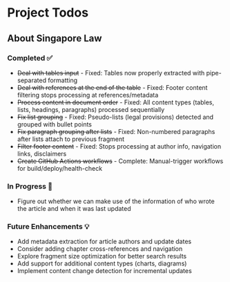 # Project Todos

## About Singapore Law

### Completed ✅
* ~~Deal with tables input~~ - Fixed: Tables now properly extracted with pipe-separated formatting
* ~~Deal with references at the end of the table~~ - Fixed: Footer content filtering stops processing at references/metadata
* ~~Process content in document order~~ - Fixed: All content types (tables, lists, headings, paragraphs) processed sequentially
* ~~Fix list grouping~~ - Fixed: Pseudo-lists (legal provisions) detected and grouped with bullet points
* ~~Fix paragraph grouping after lists~~ - Fixed: Non-numbered paragraphs after lists attach to previous fragment
* ~~Filter footer content~~ - Fixed: Stops processing at author info, navigation links, disclaimers
* ~~Create GitHub Actions workflows~~ - Complete: Manual-trigger workflows for build/deploy/health-check

### In Progress 🔄
* Figure out whether we can make use of the information of who wrote the article and when it was last updated

### Future Enhancements 💡
* Add metadata extraction for article authors and update dates
* Consider adding chapter cross-references and navigation
* Explore fragment size optimization for better search results
* Add support for additional content types (charts, diagrams)
* Implement content change detection for incremental updates
